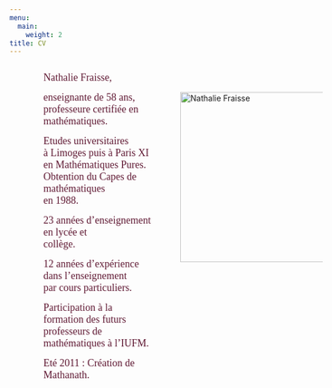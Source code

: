 ```yaml
---
menu:
  main:
    weight: 2
title: CV
---
```

<div style="display: flex; flex-direction: row;">
    <div style="width: 50%;">
        <p style="text-align: left; padding-left: 60px;">
            <span style="color: #601a34; font-size: large; font-family: georgia, palatino;">Nathalie Fraisse,</span>
        </p>
        <p style="text-align: left; padding-left: 60px;">
            <span style="color: #601a34; font-size: large; font-family: georgia, palatino;">enseignante de 58 ans,</span><br>
            <span style="color: #601a34; font-size: large; font-family: georgia, palatino;"> professeure certifiée en mathématiques.</span>
        </p>
        <p style="text-align: left; padding-left: 60px;">
            <span style="color: #601a34; font-size: large; font-family: georgia, palatino;">Etudes universitaires</span><br>
            <span style="color: #601a34; font-size: large; font-family: georgia, palatino;"> à Limoges puis à Paris XI</span><br>
            <span style="color: #601a34; font-size: large; font-family: georgia, palatino;"> en Mathématiques Pures.</span><br>
            <span style="color: #601a34; font-size: large; font-family: georgia, palatino;"> Obtention du Capes&nbsp;de mathématiques &nbsp; &nbsp; &nbsp; &nbsp; &nbsp; &nbsp; &nbsp; &nbsp;</span><br>
            <span style="color: #601a34; font-size: large; font-family: georgia, palatino;"> en 1988.</span>
        </p>
        <p style="text-align: left; padding-left: 60px;">
            <span style="color: #601a34; font-size: large; font-family: georgia, palatino;">23 années d’enseignement en lycée et</span><br>
            <span style="color: #601a34; font-size: large; font-family: georgia, palatino;"> collège.</span>
        </p>
        <p style="text-align: left; padding-left: 60px;">
            <span style="color: #601a34; font-size: large; font-family: georgia, palatino;">12 années d’expérience dans l’enseignement<br>
        par cours particuliers.</span>
        </p>
        <p style="text-align: left; padding-left: 60px;">
            <span style="color: #601a34; font-size: large; font-family: georgia, palatino;">Participation à la</span><br>
            <span style="color: #601a34; font-size: large; font-family: georgia, palatino;"> formation des futurs</span><br>
            <span style="color: #601a34; font-size: large; font-family: georgia, palatino;"> professeurs de</span><br>
            <span style="color: #601a34; font-size: large; font-family: georgia, palatino;"> mathématiques à l’IUFM.</span>
        </p>
        <p style="text-align: left; padding-left: 60px;">
            <span style="color: #601a34; font-size: large; font-family: georgia, palatino;">Eté 2011 : Création de Mathanath.</span>
        </p>
    </div>
    <div style="width: 50%;">
        <img decoding="async" id="Nathalie Fraisse" style="margin: 50px;" title="Nathalie Fraisse" src="http://mathanath.fr/wp-content/uploads/2014/11/Portrait-pour-Mathanath1.jpg" alt="Nathalie Fraisse" width="300" height="300" />
    </div>
</div>